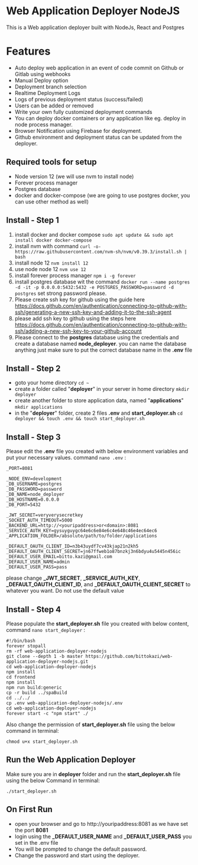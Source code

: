 # Web Application Deployer NodeJS

This is a Web application deployer built with NodeJs, React and Postgres

# Features

- Auto deploy web application in an event of code commit on Github or Gitlab using webhooks
- Manual Deploy option
- Deployment branch selection
- Realtime Deployment Logs
- Logs of previous deployment status (success/failed)
- Users can be added or removed
- Write your own fully customized deployment commands
- You can deploy docker containers or any application like eg. deploy in node process manager.
- Browser Notification using Firebase for deployment.
- Github environment and deployment status can be updated from the deployer.

## Required tools for setup

- Node version 12 (we will use nvm to install node)
- Forever process manager
- Postgres database
- docker and docker-compose (we are going to use postgres docker, you can use other method as well)

## Install - Step 1

1.  install docker and docker compose `sudo apt update && sudo apt install docker docker-compose `
2.  install nvm with command `curl -o- https://raw.githubusercontent.com/nvm-sh/nvm/v0.39.3/install.sh | bash`
3.  install node 12 `nvm install 12`
4.  use node node 12 `nvm use 12`
5.  install forever process manager `npm i -g forever`
6.  install postgres database wit the command `docker run --name postgres -d -it -p 0.0.0.0:5432:5432 -e POSTGRES_PASSWORD=password -d postgres` set strong password please.
7.  Please create ssh key for github using the guide here https://docs.github.com/en/authentication/connecting-to-github-with-ssh/generating-a-new-ssh-key-and-adding-it-to-the-ssh-agent
8.  please add ssh key to github using the steps here https://docs.github.com/en/authentication/connecting-to-github-with-ssh/adding-a-new-ssh-key-to-your-github-account
9.  Please connect to the **postgres** database using the credentials and create a database named **node_deployer**. you can name the database anything just make sure to put the correct database name in the **.env** file

## Install - Step 2

- goto your home directory `cd ~`
- create a folder called "**deployer**" in your server in home directory `mkdir deployer`
- create another folder to store application data, named "**applications**" `mkdir applications`
- in the "**deployer**" folder, create 2 files **.env** and **start_deployer.sh** `cd deployer && touch .env && touch start_deployer.sh`

## Install - Step 3

Please edit the **.env** file you created with below environment variables and put your necessary values. command `nano .env` :

    _PORT=8081

    _NODE_ENV=development
    _DB_USERNAME=postgres
    _DB_PASSWORD=password
    _DB_NAME=node_deployer
    _DB_HOSTNAME=0.0.0.0
    _DB_PORT=5432

    _JWT_SECRET=veryverysecretkey
    _SOCKET_AUTH_TIMEOUT=5000
    _BACKEND_URL=http://<youripaddress>or<domain>:8081
    _SERVICE_AUTH_KEY=gysuyguygc64e6c6e84e6c4e648c46e4ec64ec6
    _APPLICATION_FOLDER=/absolute/path/to/folder/applications

    _DEFAULT_OAUTH_CLIENT_ID=n3b43uydf7cv43kjap21n2kh5
    _DEFAULT_OAUTH_CLIENT_SECRET=jn67ffweb1o87bnzkj3n6bdyu4u5445n456ic
    _DEFAULT_USER_EMAIL=bitto.kazi@gmail.com
    _DEFAULT_USER_NAME=admin
    _DEFAULT_USER_PASS=pass

please change **\_JWT_SECRET**, **\_SERVICE_AUTH_KEY**, **\_DEFAULT_OAUTH_CLIENT_ID**, and **\_DEFAULT_OAUTH_CLIENT_SECRET** to whatever you want. Do not use the default value

## Install - Step 4

Please populate the **start_deployer.sh** file you created with below content, command `nano start_deployer` :

    #!/bin/bash
    forever stopall
    rm -rf web-application-deployer-nodejs
    git clone --depth 1 -b master https://github.com/bittokazi/web-application-deployer-nodejs.git
    cd web-application-deployer-nodejs
    npm install
    cd frontend
    npm install
    npm run build:generic
    cp -r build ../spaBuild
    cd ../../
    cp .env web-application-deployer-nodejs/.env
    cd web-application-deployer-nodejs
    forever start -c "npm start" ./

Also change the permission of **start_deployer.sh** file using the below command in terminal:

    chmod u+x start_deployer.sh

## Run the Web Application Deployer

Make sure you are in **deployer** folder and run the **start_deployer.sh** file using the below Command in terminal:

    ./start_deployer.sh

## On First Run

- open your browser and go to http://youripaddress:8081 as we have set the port **8081**
- login using the **\_DEFAULT_USER_NAME** and **\_DEFAULT_USER_PASS** you set in the .env file
- You will be prompted to change the default password.
- Change the password and start using the deployer.
